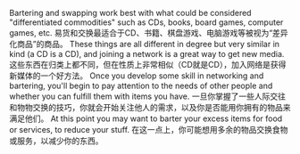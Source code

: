 Bartering  and  swapping  work  best  with  what  could  be  considered "differentiated  commodities"  such  as  CDs,  books,  board  games,  computer games, etc.
易货和交换最适合于CD、书籍、棋盘游戏、电脑游戏等被视为“差异化商品”的商品。
These things are all different in degree but very similar in kind (a CD is  a  CD),  and  joining  a  network  is  a  great  way  to  get  new  media.
这些东西在归类上都不同，但在性质上非常相似（CD就是CD），加入网络是获得新媒体的一个好方法。
Once  you develop some skill in networking and bartering, you'll begin to pay attention to the needs of other people and whether you can fulfill them with items you have.
一旦你掌握了一些人际交往和物物交换的技巧，你就会开始关注他人的需求，以及你是否能用你拥有的物品来满足他们。
At this point you may want to barter your excess items for food or services, to reduce your stuff.
在这一点上，你可能想用多余的物品交换食物或服务，以减少你的东西。
